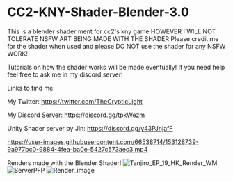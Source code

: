 # CC2-KNY-Shader-Blender-3.0
This is a blender shader ment for cc2's kny game HOWEVER  I WILL NOT TOLERATE NSFW ART BEING MADE WITH THE SHADER
Please credit me for the shader when used and please DO NOT use the shader for any NSFW WORK! 

Tutorials on how the shader works will be made eventually! If you need help feel free to ask me in my discord server!

Links to find me 

My Twitter: https://twitter.com/TheCrypticLight

My Discord Server: https://discord.gg/tpkWezm

Unity Shader server by Jin: https://discord.gg/y43PJnjafF


https://user-images.githubusercontent.com/66538714/153128739-9a977bc0-9884-4fea-ba0e-5427c573aec3.mp4


Renders made with the Blender Shader!
![Tanjiro_EP_19_HK_Render_WM](https://user-images.githubusercontent.com/66538714/153128559-de3a45d6-c889-4400-a85a-5444d35b7f89.png)
![ServerPFP](https://user-images.githubusercontent.com/66538714/153128954-40647c2f-4c5d-4238-86e8-3fe7b7da408c.gif)
![Render_image](https://user-images.githubusercontent.com/66538714/153128959-90334d24-eb16-4d5d-9314-f64461840804.png)
